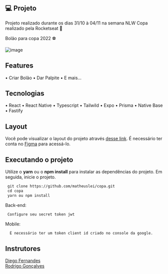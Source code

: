 ## 💻 Projeto
Projeto realizado durante os dias 31/10 à 04/11 na semana NLW Copa realizado pela Rocketseat 🚀

Bolão para copa 2022 ⚽

![image](https://user-images.githubusercontent.com/65515537/201481765-e33de3f0-25b7-4d05-9496-f51786dbca43.png)


## Features

• Criar Bolão
• Dar Palpite
• E mais...

## Tecnologias

• React
• React Native
• Typescript
• Tailwild
• Expo
• Prisma
• Native Base
• Fastify

## Layout

Você pode visualizar o layout do projeto através [desse link](https://www.figma.com/community/file/1169028343875283461). É necessário ter conta no [Figma](http://figma.com/) para acessá-lo.

## Executando o projeto

Utilize o **yarn** ou o **npm install** para instalar as dependências do projeto.
Em seguida, inicie o projeto.

```cl
 git clone https://github.com/matheuslei/copa.git
 cd copa
 yarn ou npm install
```

Back-end:

```cl
 Configure seu secret token jwt
```

Mobile:

```cl
  É necessário ter um token client id criado no console da google.
```

## Instrutores

[Diego Fernandes](https://github.com/diego3g) <br />
[Rodrigo Gonçalves](https://github.com/rodrigorgtic)
